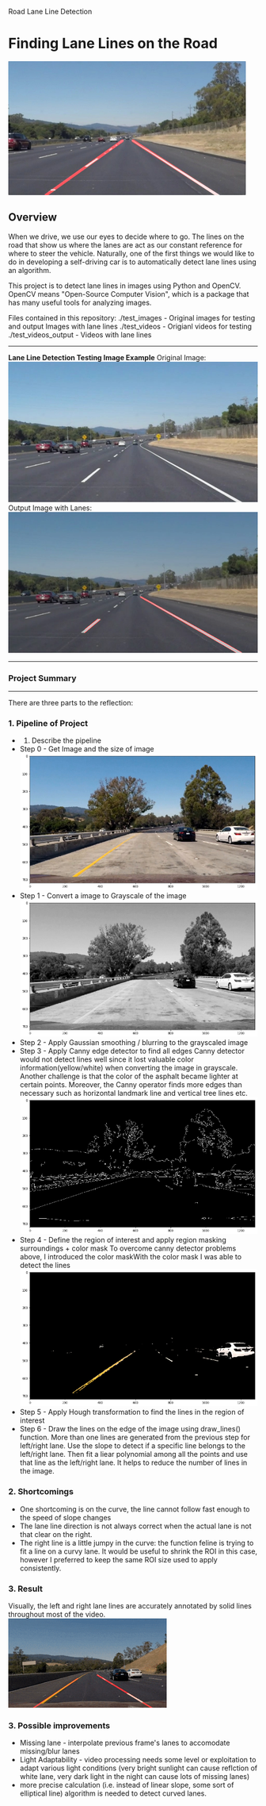 Road Lane Line Detection
 # **Finding Lane Lines on the Road** 
<img src="examples/laneLines_thirdPass.jpg" width="480" alt="Combined Image" />

Overview
---

When we drive, we use our eyes to decide where to go.  The lines on the road that show us where the lanes are act as our constant reference for where to steer the vehicle.  Naturally, one of the first things we would like to do in developing a self-driving car is to automatically detect lane lines using an algorithm.

This project is to detect lane lines in images using Python and OpenCV.  OpenCV means "Open-Source Computer Vision", which is a package that has many useful tools for analyzing images.

Files contained in this repository:
  ./test_images - Original images for testing and output Images with lane lines 
  ./test_videos - Origianl videos for testing
  ./test_videos_output - Videos with lane lines

---

**Lane Line Detection Testing Image Example**
Original Image:
![](./test_images/solidWhiteCurve.jpg)
Output Image with Lanes:
![](./test_images/solidWhiteCurveProcessed.png)

---
### Project Summary
---
There are three parts to the reflection:

### 1. Pipeline of Project
* 1. Describe the pipeline
* Step 0 - Get Image and the size of image
![orginal image](P1_original_challenge.png)
* Step 1 - Convert a image to Grayscale of the image
![grayscale](P1_gray_challenge.png)
* Step 2 - Apply Gaussian smoothing / blurring to the grayscaled image
* Step 3 - Apply Canny edge detector to find all edges
Canny detector would not detect lines well since it lost valuable color information(yellow/white) when converting the image in grayscale. Another challenge is that the color of the asphalt became lighter at certain points. Moreover, the Canny operator finds more edges than necessary such as horizontal landmark line and vertical tree lines etc.
![grayscale](P1_canny_challenge.png)
* Step 4 - Define the region of interest and apply region masking surroundings + color mask
To overcome canny detector problems above, I introduced the color maskWith the color mask I was able to detect the lines
![grayscale](P1_color_challenge.png)
* Step 5 - Apply Hough transformation to find the lines in the region of interest
* Step 6 - Draw the lines on the edge of the image using draw_lines() function. More than one lines are generated from the previous step for left/right lane. Use the slope to detect if a specific line belongs to the left/right lane. Then fit a liear polynomial among all the points and use that line as the left/right lane. It helps to reduce the number of lines in the image.

### 2. Shortcomings
* One shortcoming is on the curve, the line cannot follow fast enough to the speed of slope changes  
* The lane line direction is not always correct when the actual lane is not that clear on the right.
* The right line is a little jumpy in the curve: the function feline is trying to fit a line on a curvy lane. It would be useful to shrink the ROI in this case, however I preferred to keep the same ROI size used to apply consistently.

### 3. Result 
Visually, the left and right lane lines are accurately annotated by solid lines throughout most of the video.
![result](Project1Result.gif)

### 3. Possible improvements
* Missing lane - interpolate previous frame's lanes to accomodate missing/blur lanes 
* Light Adaptability - video processing needs some level or exploitation to adapt various light conditions  (very bright sunlight can cause reflction of white lane, very dark light in the night can cause lots of missing lanes) 
* more precise calculation (i.e. instead of linear slope, some sort of elliptical line) algorithm is needed to detect curved lanes.


